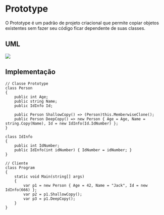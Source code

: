 # Prototype

O Prototype é um padrão de projeto criacional que permite copiar objetos existentes sem fazer seu código ficar dependente de suas classes.

## UML

<img src="https://refactoring.guru/images/patterns/diagrams/prototype/structure.png">

## Implementação

```
// Classe Prototype
class Person
{
    public int Age;
    public string Name;
    public IdInfo Id;

    public Person ShallowCopy() => (Person)this.MemberwiseClone();
    public Person DeepCopy() => new Person { Age = Age, Name = string.Copy(Name), Id = new IdInfo(Id.IdNumber) };
}

class IdInfo
{
    public int IdNumber;
    public IdInfo(int idNumber) { IdNumber = idNumber; }
}

// Cliente
class Program
{
    static void Main(string[] args)
    {
        var p1 = new Person { Age = 42, Name = "Jack", Id = new IdInfo(666) };
        var p2 = p1.ShallowCopy();
        var p3 = p1.DeepCopy();
    }
}

```

